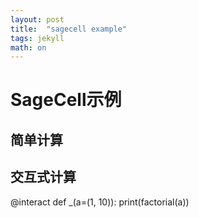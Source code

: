```yaml
---
layout: post
title:  "sagecell example"
tags: jekyll
math: on
---
```


# SageCell示例

## 简单计算

<div class="sage"><script type="text/x-sage">
print("Hello from SageCell!")

# 三角函数图像
plot(sin(x), (x, 0, 2*pi))
</script></div>

## 交互式计算

<div class="sage">
@interact
def _(a=(1, 10)):
    print(factorial(a))
</div>
